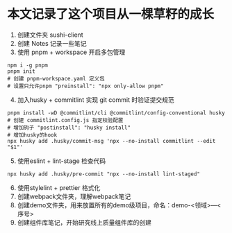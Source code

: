 # 本文记录了这个项目从一棵草籽的成长
1. 创建文件夹 sushi-client
2. 创建 Notes 记录一些笔记
3. 使用 pnpm + workspace 开启多包管理
```shell
npm i -g pnpm
pnpm init
# 创建 pnpm-workspace.yaml 定义包
# 设置只允许pnpm "preinstall": "npx only-allow pnpm"
```
4. 加入husky + commitlint 实现 git commit 时验证提交规范
```shell
pnpm install -wD @commitlint/cli @commitlint/config-conventional husky
# 创建 commitlint.config.js 指定校验配置
# 增加钩子 "postinstall": "husky install"
# 增加husky的hook
npx husky add .husky/commit-msg 'npx --no-install commitlint --edit "$1"'
```
5. 使用eslint + lint-stage 检查代码
```shell
npx husky add .husky/pre-commit "npx --no-install lint-staged"
```   
6. 使用stylelint + prettier 格式化
7. 创建webpack文件夹，理解webpack笔记
8. 创建demo文件夹，用来放置所有的demo级项目，命名：demo-<领域>—<序号>
9. 创建组件库笔记，开始研究线上质量组件库的创建
